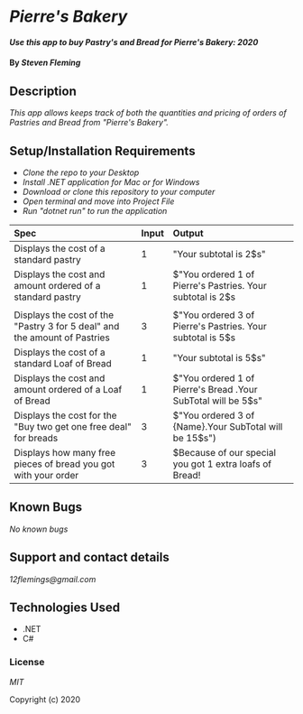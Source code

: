 # _Pierre's Bakery_

#### _Use this app to buy Pastry's and Bread for Pierre's Bakery: 2020_

#### By _**Steven Fleming**_

## Description

_This app allows keeps track of both the quantities and pricing of orders of Pastries and Bread from "Pierre's Bakery"._

## Setup/Installation Requirements

- _Clone the repo to your Desktop_
- _Install .NET application for Mac or for Windows_
- _Download or clone this repository to your computer_
- _Open terminal and move into Project File_
- _Run "dotnet run" to run the application_

| Spec                                                                      | Input | Output                                                        |
| :------------------------------------------------------------------------ | :---- | :------------------------------------------------------------ |
| Displays the cost of a standard pastry                                    | 1     | "Your subtotal is 2\$s"                                       |
| Displays the cost and amount ordered of a standard pastry                 | 1     | $"You ordered 1 of Pierre's Pastries. Your subtotal is 2$s    |
|                                                                           |
| Displays the cost of the "Pastry 3 for 5 deal" and the amount of Pastries | 3     | $"You ordered 3 of Pierre's Pastries. Your subtotal is 5$s    |
| Displays the cost of a standard Loaf of Bread                             | 1     | "Your subtotal is 5\$s"                                       |
| Displays the cost and amount ordered of a Loaf of Bread                   | 1     | $"You ordered 1 of Pierre's Bread .Your SubTotal will be 5$s" |
| Displays the cost for the "Buy two get one free deal" for breads          | 3     | $"You ordered 3 of {Name}.Your SubTotal will be 15$s")        |
| Displays how many free pieces of bread you got with your order            | 3     | \$Because of our special you got 1 extra loafs of Bread!      |

## Known Bugs

_No known bugs_

## Support and contact details

_12flemings@gmail.com_

## Technologies Used

- .NET
- C#

### License

_MIT_

Copyright (c) 2020
